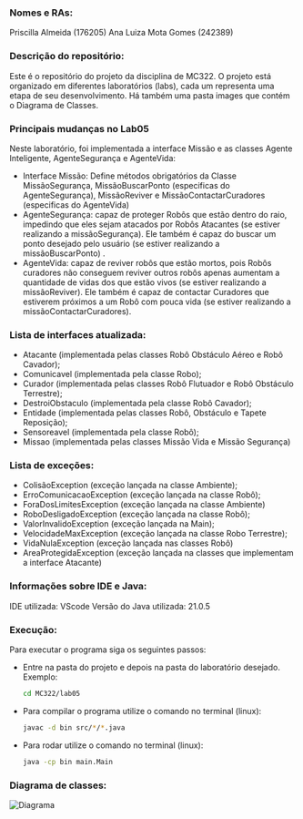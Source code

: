 ### Nomes e RAs:
Priscilla Almeida (176205)
Ana Luiza Mota Gomes (242389)

### Descrição do repositório:
Este é o repositório do projeto da disciplina de MC322. 
O projeto está organizado em diferentes laboratórios (labs), cada um representa uma etapa de seu desenvolvimento.
Há também uma pasta images que contém o Diagrama de Classes.

### Principais mudanças no Lab05
Neste laboratório, foi implementada a interface Missão e as classes Agente Inteligente, AgenteSegurança e AgenteVida:
- Interface Missão: Define métodos obrigatórios da Classe MissãoSegurança, MissãoBuscarPonto (especificas do AgenteSegurança), MissãoReviver e MissãoContactarCuradores (especificas do AgenteVida) 
- AgenteSegurança: capaz de proteger Robôs que estão dentro do raio, impedindo que eles sejam atacados por Robôs Atacantes (se estiver realizando a missãoSegurança). Ele também é capaz do buscar um ponto desejado pelo usuário (se estiver realizando a missãoBuscarPonto) .
- AgenteVida: capaz de reviver robôs que estão mortos, pois Robôs curadores não conseguem reviver outros robôs apenas aumentam a quantidade de vidas dos que estão vivos (se estiver realizando a missãoReviver). Ele também é capaz de contactar Curadores que estiverem próximos a um Robô com pouca vida (se estiver realizando a missãoContactarCuradores).

### Lista de interfaces atualizada:
- Atacante (implementada pelas classes Robô Obstáculo Aéreo e Robô Cavador);
- Comunicavel (implementada pela classe Robo);
- Curador (implementada pelas classes Robô Flutuador e Robô Obstáculo Terrestre);
- DestroiObstaculo (implementada pela classe Robô Cavador);
- Entidade (implementada pelas classes Robô, Obstáculo e Tapete Reposição);
- Sensoreavel (implementada pela classe Robô);
- Missao (implementada pelas classes Missão Vida e Missão Segurança)
  
### Lista de exceções:
- ColisãoException (exceção lançada na classe Ambiente);
- ErroComunicacaoException (exceção lançada na classe Robô);
- ForaDosLimitesException (exceção lançada na classe Ambiente)
- RoboDesligadoException (exceção lançada na classe Robô);
- ValorInvalidoException (exceção lançada na Main);
- VelocidadeMaxException (exceção lançada na classe Robo Terrestre);
- VidaNulaException (exceção lançada nas classes Robô)
- AreaProtegidaException (exceção lançada na classes que implementam a interface Atacante)

### Informações sobre IDE e Java:
IDE utilizada: VScode
Versão do Java utilizada: 21.0.5

### Execução:
Para executar o programa siga os seguintes passos:
- Entre na pasta do projeto e depois na pasta do laboratório desejado.
  Exemplo:
  ``` bash
  cd MC322/lab05
- Para compilar o programa utilize o comando no terminal (linux):
  ``` bash
  javac -d bin src/*/*.java

- Para rodar utilize o comando no terminal (linux):
  ``` bash
  java -cp bin main.Main

### Diagrama de classes:
![Diagrama](images/DIAGRAMA_DE_CLASSES.jpg)
